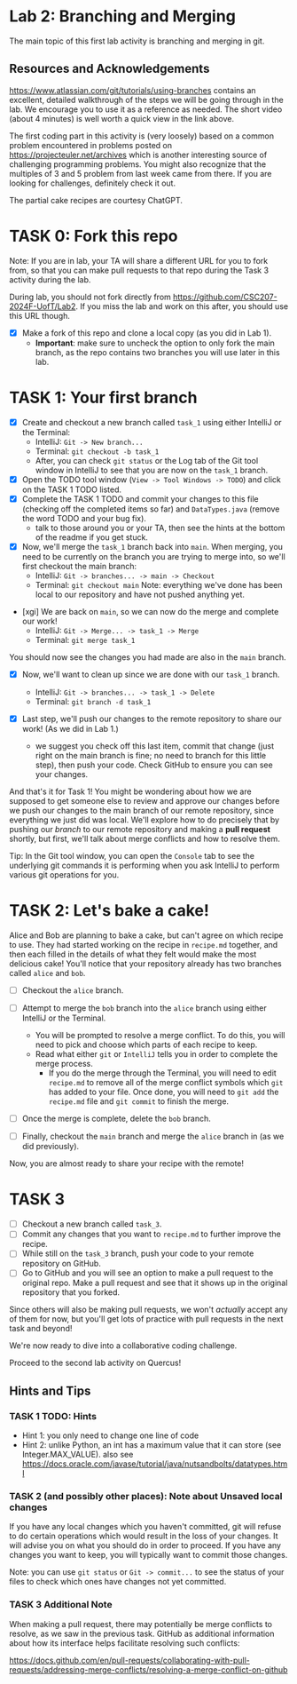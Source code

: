 # Lab 2: Branching and Merging

The main topic of this first lab activity is branching and merging in git.

## Resources and Acknowledgements

https://www.atlassian.com/git/tutorials/using-branches contains an excellent, detailed
walkthrough of the steps we will be going through in the lab. We encourage you to use
it as a reference as needed. The short video (about 4 minutes) is well worth a quick view
in the link above.

The first coding part in this activity is (very loosely) based on a common problem encountered in
problems posted on https://projecteuler.net/archives which is another interesting source of challenging
programming problems. You might also recognize that the multiples of 3 and 5 problem from
last week came from there. If you are looking for challenges, definitely check it out.

The partial cake recipes are courtesy ChatGPT.

# TASK 0: Fork this repo

Note: If you are in lab, your TA will share a different URL for you to fork from, so that you
can make pull requests to that repo during the Task 3 activity during the lab.

During lab, you should not fork directly from https://github.com/CSC207-2024F-UofT/Lab2.
If you miss the lab and work on this after, you should use this URL though.

- [x] Make a fork of this repo and clone a local copy (as you did in Lab 1).
  - **Important**: make sure to uncheck the option to only fork the main branch, as the repo
  contains two branches you will use later in this lab.

# TASK 1: Your first branch

- [x] Create and checkout a new branch called `task_1` using either IntelliJ or the Terminal:
  - IntelliJ: `Git -> New branch...`
  - Terminal: `git checkout -b task_1`
  - After, you can check `git status` or the Log tab of the Git tool window in IntelliJ to see
  that you are now on the `task_1` branch.
- [x] Open the TODO tool window (`View -> Tool Windows -> TODO`) and click on the TASK 1 TODO listed.
- [x] Complete the TASK 1 TODO and commit your changes to this file (checking off the
completed items so far) and `DataTypes.java` (remove the word TODO and your bug fix).
  - talk to those around you or your TA, then see the hints at the bottom of the readme if you get stuck.
- [x] Now, we'll merge the `task_1` branch back into `main`. When merging,
you need to be currently on the branch you are trying to merge into, so we'll first checkout the main
branch:
  - IntelliJ: `Git -> branches... -> main -> Checkout`
  - Terminal: `git checkout main`
Note: everything we've done has been local to our repository and have not pushed anything yet.
- [xgi] We are back on `main`, so we can now do the merge and complete our work!
  - IntelliJ: `Git -> Merge... -> task_1 -> Merge`
  - Terminal: `git merge task_1`

You should now see the changes you had made are also in the `main` branch.

- [x] Now, we'll want to clean up since we are done with our `task_1` branch.
  - IntelliJ: `Git -> branches... -> task_1 -> Delete`
  - Terminal: `git branch -d task_1`

- [x] Last step, we'll push our changes to the remote repository to share our work! (As we did in Lab 1.)
  - we suggest you check off this last item, commit that change (just right on the main branch is fine;
  no need to branch for this little step), then push your code. Check GitHub to ensure you can
  see your changes.

And that's it for Task 1! You might be wondering about how we are supposed to get someone else
to review and approve our changes before we push our changes to the main branch of
our remote repository, since everything we just did was local. We'll explore how to do precisely
that by pushing our *branch* to our remote repository and making a **pull request** shortly, but first,
we'll talk about merge conflicts and how to resolve them.

Tip: In the Git tool window, you can open the `Console` tab to see the underlying git commands it
is performing when you ask IntelliJ to perform various git operations for you.

# TASK 2: Let's bake a cake!

Alice and Bob are planning to bake a cake, but can't agree on which recipe to use. They had
started working on the recipe in `recipe.md` together, and then each filled in the details of
what they felt would make the most delicious cake!
You'll notice that your repository already has two branches called `alice` and `bob`.

- [ ] Checkout the `alice` branch.
- [ ] Attempt to merge the `bob` branch into the `alice` branch using either IntelliJ or the Terminal.
  - You will be prompted to resolve a merge conflict. To do this, you will need to pick and choose which
  parts of each recipe to keep.
  - Read what either `git` or `IntelliJ` tells you in order to complete the merge process.
    - If you do the merge through the Terminal, you will need to edit `recipe.md` to remove all of the
    merge conflict symbols which `git` has added to your file. Once done, you will need to `git add` the
    `recipe.md` file and `git commit` to finish the merge.
- [ ] Once the merge is complete, delete the `bob` branch.

- [ ] Finally, checkout the `main` branch and merge the `alice` branch in (as we did previously).

Now, you are almost ready to share your recipe with the remote! 

# TASK 3

- [ ] Checkout a new branch called `task_3`.
- [ ] Commit any changes that you want to `recipe.md` to further improve the recipe.
- [ ] While still on the `task_3` branch, push your code to your remote repository on GitHub.
- [ ] Go to GitHub and you will see an option to make a pull request to the original repo. Make
  a pull request and see that it shows up in the original repository that you forked.

Since others will also be making pull requests, we won't *actually* accept any of them for now, but
you'll get lots of practice with pull requests in the next task and beyond!

We're now ready to dive into a collaborative coding challenge.

Proceed to the second lab activity on Quercus!

## Hints and Tips

### TASK 1 TODO: Hints
- Hint 1: you only need to change one line of code
- Hint 2: unlike Python, an int has a maximum value that it can store (see Integer.MAX_VALUE).
also see https://docs.oracle.com/javase/tutorial/java/nutsandbolts/datatypes.html

### TASK 2 (and possibly other places): Note about Unsaved local changes

If you have any local changes which you haven't committed, git will refuse to do certain operations
which would result in the loss of your changes. It will advise you on what you should do in order to
proceed. If you have any changes you want to keep, you will typically want to commit those changes.

Note: you can use `git status` or `Git -> commit...` to see the status of your files to check which
ones have changes not yet committed.

### TASK 3 Additional Note

When making a pull request, there may potentially be merge conflicts to resolve, as we saw in the
previous task. GitHub as additional information about how its interface helps facilitate resolving such
conflicts:

https://docs.github.com/en/pull-requests/collaborating-with-pull-requests/addressing-merge-conflicts/resolving-a-merge-conflict-on-github
